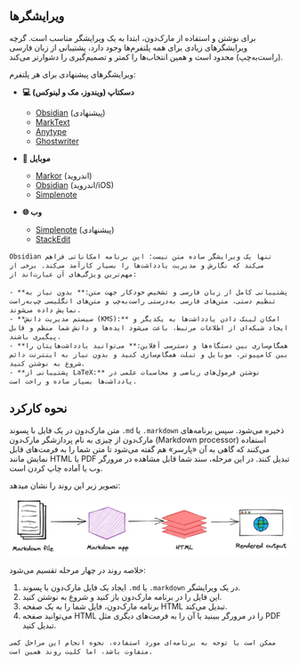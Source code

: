 ## ویرایشگرها

برای نوشتن و استفاده از مارک‌دون، ابتدا به یک ویرایشگر مناسب است. گرچه ویرایشگرهای زیادی برای همه پلتفرم‌ها وجود دارد، پشتیبانی از زبان فارسی (راست‌به‌چپ) محدود است و همین انتخاب‌ها را کمتر و تصمیم‌گیری را دشوارتر می‌کند.

ویرایشگرهای پیشنهادی برای هر پلتفرم:

- **💻 دسکتاپ (ویندوز، مک و لینوکس)**

  - [Obsidian](https://obsidian.md/) (پیشنهادی)
  - [MarkText](https://github.com/marktext/marktext)
  - [Anytype](https://anytype.io/)
  - [Ghostwriter](https://ghostwriter.kde.org/)

- **📱 موبایل**

  - [Markor](https://github.com/gsantner/markor) (اندروید)
  - [Obsidian](https://obsidian.md/) (اندروید/iOS)
  - [Simplenote](https://simplenote.com)

- **🌐 وب**

  - [Simplenote](https://simplenote.com) (پیشنهادی)
  - [StackEdit](https://stackedit.io/)

```admonish success title="نکاتی درمورد ویرایشگر Obsidian"
Obsidian تنها یک ویرایشگر ساده متن نیست؛ این برنامه امکاناتی فراهم می‌کند که نگارش و مدیریت یادداشت‌ها را بسیار کارآمد می‌کند. برخی از مهم‌ترین ویژگی‌های آن عبارت‌اند از:

- **پشتیبانی کامل از زبان فارسی و تشخیص خودکار جهت متن:** بدون نیاز به تنظیم دستی، متن‌های فارسی به‌درستی راست‌به‌چپ و متن‌های انگلیسی چپ‌به‌راست نمایش داده می‌شوند.
- **سیستم مدیریت دانش (KMS):** امکان لینک دادن یادداشت‌ها به یکدیگر و ایجاد شبکه‌ای از اطلاعات مرتبط، باعث می‌شود ایده‌ها و دانش شما منظم و قابل پیگیری باشند.
- **همگام‌سازی بین دستگاه‌ها و دسترسی آفلاین:** می‌توانید یادداشت‌هایتان را بین کامپیوتر، موبایل و تبلت همگام‌سازی کنید و بدون نیاز به اینترنت دائم شروع به نوشتن کنید.
- **پشتیبانی از LaTeX:** نوشتن فرمول‌های ریاضی و محاسبات علمی در یادداشت‌ها بسیار ساده و راحت است.
```

## نحوه کارکرد

متن مارک‌دون در یک فایل با پسوند `.md` یا `.markdown` ذخیره می‌شود. سپس برنامه‌های مارک‌دون از چیزی به نام پردازشگر مارک‌دون (Markdown processor) استفاده می‌کنند که گاهی به آن «پارسر» هم گفته می‌شود تا متن شما را به فرمت‌های قابل نمایش مانند HTML یا PDF تبدیل کنند. در این مرحله، سند شما قابل مشاهده در مرورگر وب یا آماده چاپ کردن است.

تصویر زیر این روند را نشان میدهد:

<div style="text-align: center;">
  <img src="../files/markdown/editors-howto.png" 
    alt="مراحل خروجی گرفتن از کد مارک‌دون" 
    title="مراحل خروجی گرفتن از کد مارک‌دون"
    style="max-width: 100%; height: auto;">
</div>

خلاصه روند در چهار مرحله تقسیم می‌شود:

1. ایجاد یک فایل مارک‌دون با پسوند `.md` یا `.markdown` در یک ویرایشگر.
2. این فایل را در برنامه مارک‌دون باز کنید و شروع به نوشتن کنید.
3. برنامه مارک‌دون، فایل شما را به یک صفحه HTML تبدیل می‌کند.
4. می‌توانید صفحه HTML را در مرورگر ببینید یا آن را به فرمت‌های دیگری مثل PDF تبدیل کنید.

```admonish warning title="نکته"
ممکن است با توجه به برنامه‌ای مورد استفاده، نحوه انجام این مراحل کمی متفاوت باشد، اما کلیت روند همین است.
```
